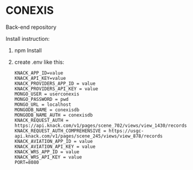 # CONEXIS

Back-end repository

Install instruction:

1. npm Install

2. create .env like this:
    ```
    KNACK_APP_ID=value
    KNACK_API_KEY=value
    KNACK_PROVIDERS_APP_ID = value
    KNACK_PROVIDERS_API_KEY = value
    MONGO_USER = userconexis
    MONGO_PASSWORD = pwd
    MONGO_URL = localhost
    MONGODB_NAME = conexisdb
    MONGODB_NAME_AUTH = conexisdb
    KNACK_REQUEST_AUTH = https://api.knack.com/v1/pages/scene_702/views/view_1430/records
    KNACK_REQUEST_AUTH_COMPREHENSIVE = https://usgc-api.knack.com/v1/pages/scene_245/views/view_878/records
    KNACK_AVIATION_APP_ID = value
    KNACK_AVIATION_API_KEY = value
    KNACK_WRS_APP_ID = value
    KNACK_WRS_API_KEY = value
    PORT=8080
    ```
